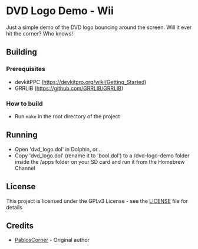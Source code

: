# DVD Logo Demo - Wii

Just a simple demo of the DVD logo bouncing around the screen.
Will it ever hit the corner? Who knows!

## Building

### Prerequisites

* devkitPPC (https://devkitpro.org/wiki/Getting_Started)
* GRRLIB (https://github.com/GRRLIB/GRRLIB)

### How to build

* Run `make` in the root directory of the project

## Running

* Open 'dvd_logo.dol' in Dolphin, or...
* Copy 'dvd_logo.dol' (rename it to 'bool.dol') to a /dvd-logo-demo folder inside the /apps folder on your SD card and run it from the Homebrew Channel

## License

This project is licensed under the GPLv3 License - see the [LICENSE](LICENSE) file for details

## Credits
* [PablosCorner](https://github.com/PablosCorner) - Original author
